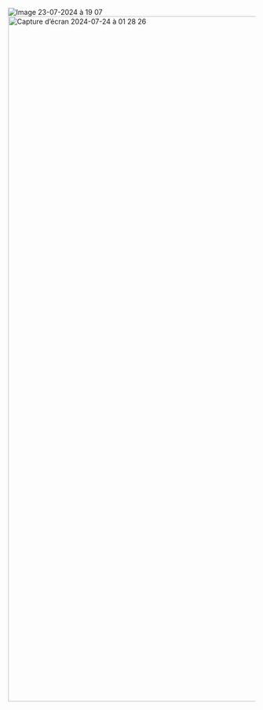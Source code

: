 ![Image 23-07-2024 à 19 07](https://github.com/user-attachments/assets/f7062766-26f1-4825-936d-1b7afe79d432)
<img width="1393" alt="Capture d’écran 2024-07-24 à 01 28 26" src="https://github.com/user-attachments/assets/f746128e-89df-4628-8040-2ce509235a3f">
